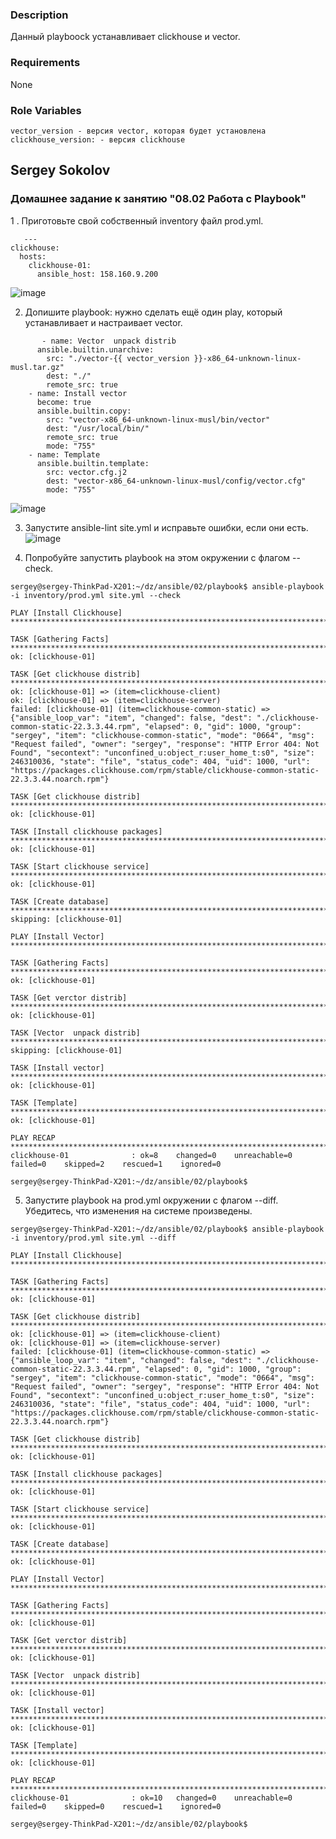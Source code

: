 
### Description
Данный playboock устанавливает clickhouse и vector.

### Requirements

None
### Role Variables

    vector_version - версия vector, которая будет установлена
    clickhouse_version: - версия clickhouse
 
## Sergey Sokolov
### Домашнее задание к занятию "08.02 Работа с Playbook"
1 . Приготовьте свой собственный inventory файл prod.yml.
```
   ---
clickhouse:
  hosts:
    clickhouse-01:
      ansible_host: 158.160.9.200
```
![image](https://user-images.githubusercontent.com/93119897/192157822-09b307d4-d97f-4af8-a07d-c8014e9f8c24.png)

2. Допишите playbook: нужно сделать ещё один play, который устанавливает и настраивает vector.
 
```
       - name: Vector  unpack distrib
      ansible.builtin.unarchive:
        src: "./vector-{{ vector_version }}-x86_64-unknown-linux-musl.tar.gz"
        dest: "./"
        remote_src: true
    - name: Install vector
      become: true
      ansible.builtin.copy:
        src: "vector-x86_64-unknown-linux-musl/bin/vector"
        dest: "/usr/local/bin/"
        remote_src: true
        mode: "755"
    - name: Template
      ansible.builtin.template:
        src: vector.cfg.j2
        dest: "vector-x86_64-unknown-linux-musl/config/vector.cfg"
        mode: "755"
 ```
   ![image](https://user-images.githubusercontent.com/93119897/192157840-c8350fe9-f166-4524-94b3-0d1abad97db3.png)
    
 3. Запустите ansible-lint site.yml и исправьте ошибки, если они есть.
![image](https://user-images.githubusercontent.com/93119897/192157946-eca31660-6b17-4d78-8f86-ace8f75a6081.png)

 4. Попробуйте запустить playbook на этом окружении с флагом --check.
 ```
 sergey@sergey-ThinkPad-X201:~/dz/ansible/02/playbook$ ansible-playbook -i inventory/prod.yml site.yml --check

PLAY [Install Clickhouse] ************************************************************************************

TASK [Gathering Facts] ***************************************************************************************
ok: [clickhouse-01]

TASK [Get clickhouse distrib] ********************************************************************************
ok: [clickhouse-01] => (item=clickhouse-client)
ok: [clickhouse-01] => (item=clickhouse-server)
failed: [clickhouse-01] (item=clickhouse-common-static) => {"ansible_loop_var": "item", "changed": false, "dest": "./clickhouse-common-static-22.3.3.44.rpm", "elapsed": 0, "gid": 1000, "group": "sergey", "item": "clickhouse-common-static", "mode": "0664", "msg": "Request failed", "owner": "sergey", "response": "HTTP Error 404: Not Found", "secontext": "unconfined_u:object_r:user_home_t:s0", "size": 246310036, "state": "file", "status_code": 404, "uid": 1000, "url": "https://packages.clickhouse.com/rpm/stable/clickhouse-common-static-22.3.3.44.noarch.rpm"}

TASK [Get clickhouse distrib] ********************************************************************************
ok: [clickhouse-01]

TASK [Install clickhouse packages] ***************************************************************************
ok: [clickhouse-01]

TASK [Start clickhouse service] ******************************************************************************
ok: [clickhouse-01]

TASK [Create database] ***************************************************************************************
skipping: [clickhouse-01]

PLAY [Install Vector] ****************************************************************************************

TASK [Gathering Facts] ***************************************************************************************
ok: [clickhouse-01]

TASK [Get verctor distrib] ***********************************************************************************
ok: [clickhouse-01]

TASK [Vector  unpack distrib] ********************************************************************************
skipping: [clickhouse-01]

TASK [Install vector] ****************************************************************************************
ok: [clickhouse-01]

TASK [Template] **********************************************************************************************
ok: [clickhouse-01]

PLAY RECAP ***************************************************************************************************
clickhouse-01              : ok=8    changed=0    unreachable=0    failed=0    skipped=2    rescued=1    ignored=0   

sergey@sergey-ThinkPad-X201:~/dz/ansible/02/playbook$ 
```
 5. Запустите playbook на prod.yml окружении с флагом --diff. Убедитесь, что изменения на системе произведены.
 ```
 sergey@sergey-ThinkPad-X201:~/dz/ansible/02/playbook$ ansible-playbook -i inventory/prod.yml site.yml --diff

PLAY [Install Clickhouse] ************************************************************************************

TASK [Gathering Facts] ***************************************************************************************
ok: [clickhouse-01]

TASK [Get clickhouse distrib] ********************************************************************************
ok: [clickhouse-01] => (item=clickhouse-client)
ok: [clickhouse-01] => (item=clickhouse-server)
failed: [clickhouse-01] (item=clickhouse-common-static) => {"ansible_loop_var": "item", "changed": false, "dest": "./clickhouse-common-static-22.3.3.44.rpm", "elapsed": 0, "gid": 1000, "group": "sergey", "item": "clickhouse-common-static", "mode": "0664", "msg": "Request failed", "owner": "sergey", "response": "HTTP Error 404: Not Found", "secontext": "unconfined_u:object_r:user_home_t:s0", "size": 246310036, "state": "file", "status_code": 404, "uid": 1000, "url": "https://packages.clickhouse.com/rpm/stable/clickhouse-common-static-22.3.3.44.noarch.rpm"}

TASK [Get clickhouse distrib] ********************************************************************************
ok: [clickhouse-01]

TASK [Install clickhouse packages] ***************************************************************************
ok: [clickhouse-01]

TASK [Start clickhouse service] ******************************************************************************
ok: [clickhouse-01]

TASK [Create database] ***************************************************************************************
ok: [clickhouse-01]

PLAY [Install Vector] ****************************************************************************************

TASK [Gathering Facts] ***************************************************************************************
ok: [clickhouse-01]

TASK [Get verctor distrib] ***********************************************************************************
ok: [clickhouse-01]

TASK [Vector  unpack distrib] ********************************************************************************
ok: [clickhouse-01]

TASK [Install vector] ****************************************************************************************
ok: [clickhouse-01]

TASK [Template] **********************************************************************************************
ok: [clickhouse-01]

PLAY RECAP ***************************************************************************************************
clickhouse-01              : ok=10   changed=0    unreachable=0    failed=0    skipped=0    rescued=1    ignored=0   

sergey@sergey-ThinkPad-X201:~/dz/ansible/02/playbook$ 
``` 
